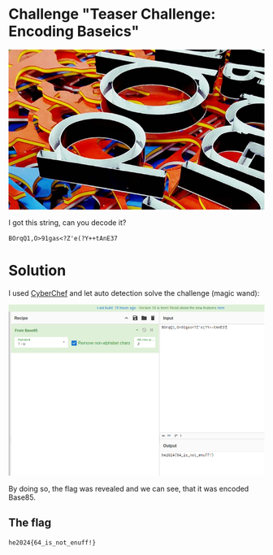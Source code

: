 # Challenge "Teaser Challenge: Encoding Baseics"
![Banner Image](banner.jpg)

I got this string, can you decode it?

    BOrqQ1,O>91gas<?Z'e(?Y++tAnE37



# Solution
I used [CyberChef](https://gchq.github.io/CyberChef/ "CyberChef on GitHub") and let auto detection solve the challenge (magic wand):

![CyberChef auto detection](CyberChef.png)

By doing so, the flag was revealed and we can see, that it was encoded Base85.

## The flag
    he2024{64_is_not_enuff!}
